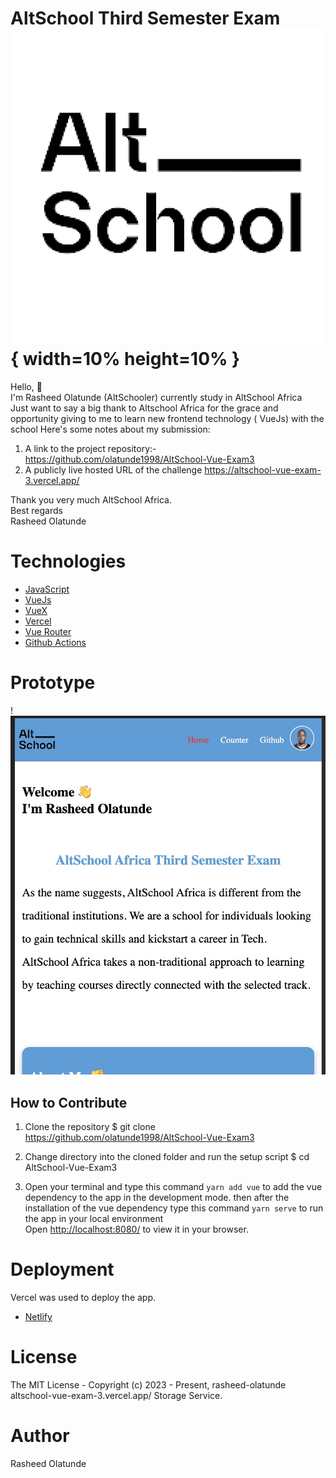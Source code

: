 # AltSchool Third Semester Exam ![foo](/src/assets/altschool.png){ width=10% height=10% }

Hello, 👋 \
I'm Rasheed Olatunde (AltSchooler) currently study in AltSchool Africa\
Just want to say a big thank to Altschool Africa  for the grace and opportunity giving to me to learn new frontend technology ( VueJs) with the school
Here's some notes about my submission:

1. A link to the project repository:-  https://github.com/olatunde1998/AltSchool-Vue-Exam3
2.  A publicly live hosted URL of the challenge https://altschool-vue-exam-3.vercel.app/

Thank you very much AltSchool Africa.\
Best regards\
Rasheed Olatunde


# Technologies 
 + [JavaScript](https://javascript.info/) 
 + [VueJs](https://vuejs.org/) 
 + [VueX](https://vuex.vuejs.org/)
 + [Vercel](https://vercel.com/dashboard) 
 + [Vue Router](https://router.vuejs.org/) 
 + [Github Actions](https://docs.github.com/en/actions/) 

# Prototype
!![Minion](/src/assets/project-img.jpeg)
 
## How to Contribute

1. Clone the repository 
$ git clone https://github.com/olatunde1998/AltSchool-Vue-Exam3

2. Change directory into the cloned folder and run the setup script
$ cd AltSchool-Vue-Exam3

3. Open your terminal and type this command `yarn add vue` to add the vue dependency to the app in the development mode. then after the installation of the vue dependency type this command  `yarn serve` to run the app in your local environment \
Open [http://localhost:8080/](http://localhost:8080/) to view it in your browser.


# Deployment
Vercel was used to deploy the app. 
 + [Netlify](https://vercel.com/dashboard)

# License
The MIT License - Copyright (c) 2023 - Present, rasheed-olatunde altschool-vue-exam-3.vercel.app/  Storage Service.

# Author
Rasheed Olatunde
